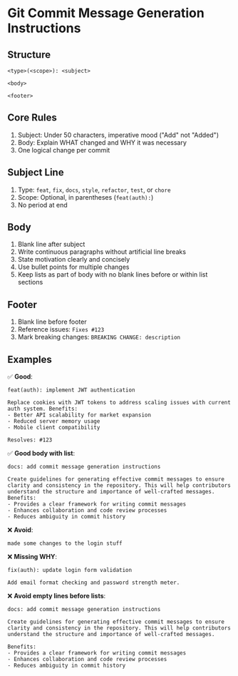 # Git Commit Message Generation Instructions

## Structure
```
<type>(<scope>): <subject>

<body>

<footer>
```

## Core Rules
1. Subject: Under 50 characters, imperative mood ("Add" not "Added")
2. Body: Explain WHAT changed and WHY it was necessary
3. One logical change per commit

## Subject Line
1. Type: `feat`, `fix`, `docs`, `style`, `refactor`, `test`, or `chore`
2. Scope: Optional, in parentheses (`feat(auth):`)
3. No period at end

## Body
1. Blank line after subject
2. Write continuous paragraphs without artificial line breaks
3. State motivation clearly and concisely
4. Use bullet points for multiple changes
5. Keep lists as part of body with no blank lines before or within list sections

## Footer
1. Blank line before footer
2. Reference issues: `Fixes #123`
3. Mark breaking changes: `BREAKING CHANGE: description`

## Examples

✅ **Good**:
```
feat(auth): implement JWT authentication

Replace cookies with JWT tokens to address scaling issues with current auth system. Benefits:
- Better API scalability for market expansion
- Reduced server memory usage
- Mobile client compatibility

Resolves: #123
```

✅ **Good body with list**:
```
docs: add commit message generation instructions

Create guidelines for generating effective commit messages to ensure clarity and consistency in the repository. This will help contributors understand the structure and importance of well-crafted messages.
Benefits:
- Provides a clear framework for writing commit messages
- Enhances collaboration and code review processes
- Reduces ambiguity in commit history
```

❌ **Avoid**:
```
made some changes to the login stuff
```

❌ **Missing WHY**:
```
fix(auth): update login form validation

Add email format checking and password strength meter.
```

❌ **Avoid empty lines before lists**:
```
docs: add commit message generation instructions

Create guidelines for generating effective commit messages to ensure clarity and consistency in the repository. This will help contributors understand the structure and importance of well-crafted messages.

Benefits:
- Provides a clear framework for writing commit messages
- Enhances collaboration and code review processes
- Reduces ambiguity in commit history
```